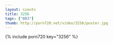 ```yaml
--- 
layout: sieutv
title: 3256
tags: ["003"]
thumb: http://porn720.net/video/3256/poster.jpg
---
```

{% include porn720 key="3256" %} 
